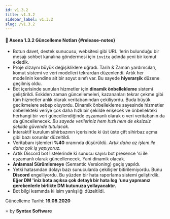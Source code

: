 ```yaml
---
id: v1.3.2
title: v1.3.2
sidebar_label: v1.3.2
slug: /v1.3.2
---
```

#### :tada: Asena **1.3.2** Güncelleme Notları {#release-notes}

- Botun davet, destek sunucusu, websitesi gibi URL 'lerin bulunduğu bir mesajı sohbet kanalına göndermesi için `invite` adında yeni bir komut ekledik.
- Proje dizaynı büyük değişikliklere uğradı. Tarih & Zaman yardımcıları, komut sistemi ve veri modelleri tekrardan düzenlendi. Artık her modelinin kendine ait bir soyut sınıfı var. Bu sayede **hiyerarşik** düzene geçilmiş oldu.
- Bot içerisinde sunulan hizmetler için **dinamik önbellekleme** sistemi geliştirildi. Eskiden zaman güncellemeleri, kazananları tekrar çekme gibi tüm hizmetler anlık olarak veritabanından çekiliyordu. Buda büyük gecikmelere sebep oluyordu. Dinamik önbellekleme sayesinde hizmetler önbellekteki veriye çok daha hızlı bir şekilde erişecek ve önbellekteki herhangi bir veri güncellendiğinde eşzamanlı olarak o veri veritabanın da da güncellenecek. *Bu sayede verileriniz hem hızlı hem de eksizsiz şekilde güvende tutulacak.*
- İnteraktif kurulum sihirbazının içerisinde ki üst üste çift sihirbaz açma gibi bazı sorunlar düzeltildi.
- Veritabanı işlemleri **%40** oranında düşürüldü. *Artık daha az işlem ile daha çok iş yapıyoruz.*
- Artık Discord bot listelerinde ki sunucu sayısı bot presence 'si ile eşzamanlı olarak güncellenecek. Yani dinamik olacak.
- **Anlamsal Sürümlemeye** (Semantic Versioning) geçiş yapıldı.
- Yetki hatasından dolayı bazı sunucularda çekilişler bitirilemiyordu. Bunu **Discord** engelliyordu. Bu yüzden bir hata raporlama sistemi geliştirdik. **Eğer DM 'iniz bota açıksa çok detaylı bir hata log 'unu yapmanız gerekenlerle birlikte DM kutunuza yollayacaktır.**
- Bot bilgi kısmında ki isim yanlışlığı düzeltildi.

Güncelleme Tarihi: **16.08.2020**

:star: by **Syntax Software**
